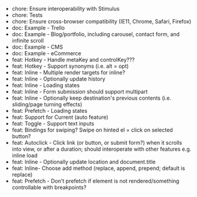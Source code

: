 - chore: Ensure interoperability with Stimulus
- chore: Tests
- chore: Ensure cross-browser compatibility (IE11, Chrome, Safari, Firefox)
- doc: Example - Trello
- doc: Example - Blog/portfolio, including carousel, contact form, and infinite scroll
- doc: Example - CMS
- doc: Example - eCommerce
- feat: Hotkey - Handle metaKey and controlKey???
- feat: Hotkey - Support synonyms (i.e. alt = opt)
- feat: Inline - Multiple render targets for inline?
- feat: Inline - Optionally update history
- feat: Inline - Loading states
- feat: Inline - Form submission should support multipart
- feat: Inline - Optionally keep destination's previous contents (i.e. sliding/page turning effects)
- feat: Prefetch - Loading states
- feat: Support for Current (auto feature)
- feat: Toggle - Support text inputs
- feat: Bindings for swiping? Swipe on hinted el = click on selected button?
- feat: Autoclick - Click link (or button, or submit form?) when it scrolls into view, or after a duration; should interoperate with other features e.g. inline load
- feat: Inline - Optionally update location and document.title
- feat: Inline- Choose add method (replace, append, prepend; default is replace)
- feat: Prefetch - Don't prefetch if element is not rendered/something controllable with breakpoints?
